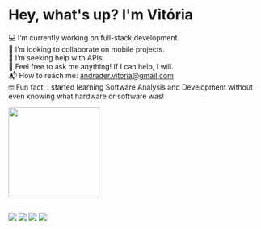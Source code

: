 # Hey, what's up? I'm Vitória

💻 I’m currently working on full-stack development.  
🔭 I’m looking to collaborate on mobile projects.  
🤝 I’m seeking help with APIs.  
💬 Feel free to ask me anything! If I can help, I will.  
📬 How to reach me: andrader.vitoria@gmail.com  
🤓 Fun fact: I started learning Software Analysis and Development without even knowing what hardware or software was!  

<div> 
  <a href="https://github.com/Vih-Rodrigues">
  <img height="180cm" src="https://github-readme-stats.vercel.app/api?username=Vih-Rodrigues&show_icons=true&theme=tokyonight&include_all_commits=true&count_private=true"/>
</div>

##
  
<div>
  <a href="https://instagram.com/vitoria_rodriguesa" target="_blank"><img src="https://img.shields.io/badge/-Instagram-%23E4405F?style=for-the-badge&logo=instagram&logoColor=white" target="_blank"></a>
 <a href="https://discord.gg/Viih#4781" target="_blank"><img src="https://img.shields.io/badge/Discord-7289DA?style=for-the-badge&logo=discord&logoColor=white" target="_blank"></a> 
  <a href = "mailto:andrader.vitoria@gmail.com"><img src="https://img.shields.io/badge/-Gmail-%23333?style=for-the-badge&logo=gmail&logoColor=white" target="_blank"></a>
  <a href="https://www.linkedin.com/in/vit%C3%B3ria-mercado/" target="_blank"><img src="https://img.shields.io/badge/-LinkedIn-%230077B5?style=for-the-badge&logo=linkedin&logoColor=white" target="_blank"></a> 
</div>
